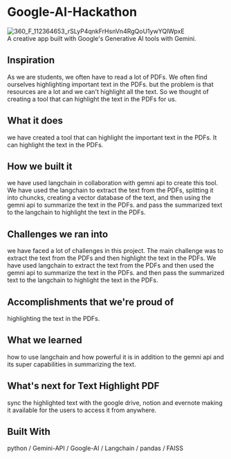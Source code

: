 # Google-AI-Hackathon
![360_F_112364653_rSLyP4qnkFrHsnVn4RgQoU1ywYQlWpxE](https://github.com/OmarElgammal1/Google-AI-Hackathon/assets/90482551/d7a85d12-1da1-4021-b801-44d2ef1e3001)  
A creative app built with Google's Generative AI tools with Gemini.
## Inspiration
As we are students, we often have to read a lot of PDFs. We often find ourselves highlighting important text in the PDFs. but the problem is that resources are a lot and we can't highlight all the text. So we thought of creating a tool that can highlight the text in the PDFs for us.
## What it does
we have created a tool that can highlight the important text in the PDFs. It can highlight the text in the PDFs.
## How we built it
we have used langchain in collaboration with gemni api to create this tool. We have used the langchain to extract the text from the PDFs, splitting it into chuncks, creating a vector database of the text, and then using the gemni api to summarize the text in the PDFs. and pass the summarized text to the langchain to highlight the text in the PDFs.
## Challenges we ran into
we have faced a lot of challenges in this project. The main challenge was to extract the text from the PDFs and then highlight the text in the PDFs. We have used langchain to extract the text from the PDFs and then used the gemni api to summarize the text in the PDFs. and then pass the summarized text to the langchain to highlight the text in the PDFs.
## Accomplishments that we're proud of
highlighting the text in the PDFs.
## What we learned
how to use langchain and how powerful it is in addition to the gemni api and its super capabilities in summarizing the text.
## What's next for Text Highlight PDF
sync the highlighted text with the google drive, notion and evernote making it available for the users to access it from anywhere.
## Built With
python /
Gemini-API /
Google-AI /
Langchain /
pandas /
FAISS
